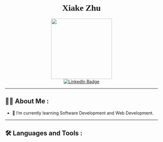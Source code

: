<!-- 
 Code modified from https://www.sitepoint.com/github-profile-readme/
 -->
<div align="center">
<h1 style="font-family: Georgia">Xiake Zhu</h1>
<img src="../xiakezhu/imgs/icon_github.png" style="width: 200px; height:200px;">
</div>

<div align="center" >
<a href="https://www.linkedin.com/in/xiake-zhu-7b427b152/">
<img src="https://img.shields.io/badge/LinkedIn-blue?style=for-the-badge&logo=linkedin&logoColor=white" alt="LinkedIn Badge"/>
</a>
</div>

<div align="center">
<img src="https://komarev.com/ghpvc/?username=xiakezhu&style=flat-square&color=blue" alt=""/>
</div>

---
## :man_technologist: About Me :
- 🌱 I’m currently learning Software Development and Web Development.

---

## :hammer_and_wrench: Languages and Tools :


<!--
**xiakezhu/xiakezhu** is a ✨ _special_ ✨ repository because its `README.md` (this file) appears on your GitHub profile.

Here are some ideas to get you started:

- 🔭 I’m currently working on ...
- 🌱 I’m currently learning ...
- 👯 I’m looking to collaborate on ...
- 🤔 I’m looking for help with ...
- 💬 Ask me about ...
- 📫 How to reach me: ...
- 😄 Pronouns: ...
- ⚡ Fun fact: ...
-->

